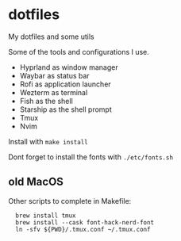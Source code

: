 # dotfiles

My dotfiles and some utils

Some of the tools and configurations I use.

- Hyprland as window manager
- Waybar as status bar
- Rofi as application launcher
- Wezterm as terminal
- Fish as the shell
- Starship as the shell prompt
- Tmux
- Nvim

Install with `make install`

Dont forget to install the fonts with `./etc/fonts.sh`

## old MacOS

Other scripts to complete in Makefile:

```
  brew install tmux
  brew install --cask font-hack-nerd-font
  ln -sfv ${PWD}/.tmux.conf ~/.tmux.conf
```
